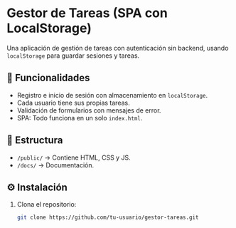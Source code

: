 # Gestor de Tareas (SPA con LocalStorage)

Una aplicación de gestión de tareas con autenticación sin backend, usando `localStorage` para guardar sesiones y tareas.

## 📌 Funcionalidades
- Registro e inicio de sesión con almacenamiento en `localStorage`.
- Cada usuario tiene sus propias tareas.
- Validación de formularios con mensajes de error.
- SPA: Todo funciona en un solo `index.html`.

## 📂 Estructura
- `/public/` → Contiene HTML, CSS y JS.
- `/docs/` → Documentación.

## ⚙️ Instalación
1. Clona el repositorio:
   ```sh
   git clone https://github.com/tu-usuario/gestor-tareas.git
